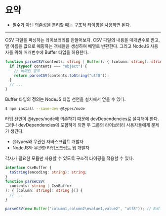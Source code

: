 # 요약

- 필수가 아닌 의존성을 분리할 때는 구조적 타이핑을 사용하면 된다.

---

CSV 파일을 파싱하는 라이브러리를 만들어보자.
CSV 파일의 내용을 매개변수로 받고, 열 이름을 값으로 매핑하는 객체들을 생성하여 배열로 반환한다. 그리고 NodeJS 사용자를 위해 매개변수에 Buffer 타입을 허용한다.

```typescript
function parseCSV(contents: string | Buffer): { [column: string]: string }[] {
  if (typeof contents === "object") {
    // 버퍼인 경우
    return parseCSV(contents.toString("utf8"));
  }
  // ...
}
```

Buffer 타입의 정의는 NodeJS 타입 선언을 설치해서 얻을 수 있다.

```bash
$ npm install --save-dev @types/node
```

타입 선언이 @types/node에 의존하기 때문에 devDependencies로 설치해야 한다. 그러나 devDependencies에 포함하게 되면 두 그룹의 라이브러리 사용자들에게 문제가 생긴다.

- @types와 무관한 자바스크립트 개발자
- NodeJS와 무관한 타입스크립트 웹 개발자

각자가 필요한 모듈만 사용할 수 있도록 구조적 타이핑을 적용할 수 있다.

```typescript
interface CsvBuffer {
  toString(encoding: string): string;
}
function parseCSV(
  contents: string | CsvBuffer
): { [column: string]: string }[] {
  // ...
}

parseCSV(new Buffer("column1,column2\nvalue1,value2", "utf8")); // Buffer 사용 가능
```
